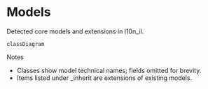 # Models

Detected core models and extensions in l10n_il.

```mermaid
classDiagram
```

Notes
- Classes show model technical names; fields omitted for brevity.
- Items listed under _inherit are extensions of existing models.
